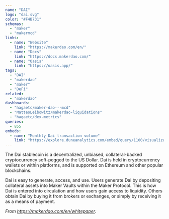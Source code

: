 ```yaml
---
name: "DAI"
logo: "dai.svg"
color: "#F4B731"
schemas:
  - "maker"
  - "makermcd"
links:
  - name: "Website"
    link: "https://makerdao.com/en/"
  - name: "Docs"
    link: "https://docs.makerdao.com/"
  - name: "Oasis"
    link: "https://oasis.app/"
tags:
  - "DAI"
  - "makerdao"
  - "maker"
  - "DeFi"
related:
  - "makerdao"
dashboards:
  - "hagaetc/maker-dao---mcd"
  - "MatteoLeibowitz/makerdao-liquidations"
  - "hagaetc/dex-metrics"
queries:
  - 855
embeds:
  - name: "Monthly Dai transaction volume"
    link: "https://explore.duneanalytics.com/embed/query/1100/visualization/1873?api_key=RHipExkbw08rqeoVGGQJ5kYcoNiYRIBddz3hGzme"
---
```


The Dai stablecoin is a decentralized, unbiased, collateral-backed cryptocurrency soft-pegged to the US Dollar. Dai is held in cryptocurrency wallets or within platforms, and is supported on Ethereum and other popular blockchains.

Dai is easy to generate, access, and use. Users generate Dai by depositing collateral assets into Maker Vaults within the Maker Protocol. This is how Dai is entered into circulation and how users gain access to liquidity. Others obtain Dai by buying it from brokers or exchanges, or simply by receiving it as a means of payment.

*From https://makerdao.com/en/whitepaper.*
